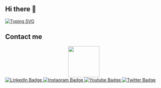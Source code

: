 ## Hi there 👋




[![Typing SVG](https://readme-typing-svg.demolab.com?font=Fira+Code&weight=600&pause=1000&width=435&lines=Heyyy+tech+community+...;I'm+Computer+Science+Student%2C;...+AI+%26+Data+Science+Enthusiast%2C+)](https://git.io/typing-svg)

## Contact me

<div id="header" align="center">
  <img src="https://media.giphy.com/media/M9gbBd9nbDrOTu1Mqx/giphy.gif" width="100"/>
</div>
<div id="badges">
  <a href="www.linkedin.com/in/chaker-yousfi66">
    <img src="https://img.shields.io/badge/LinkedIn-blue?style=for-the-badge&logo=linkedin&logoColor=white" alt="LinkedIn Badge"/>
  </a>
  <a href="https://www.instagram.com/" rel="nofollow">
<img src="https://img.shields.io/badge/Instagram-red?style=for-the-badge&logo=instagram&logoColor=white" alt="Instagram Badge"">
</a>
  <a href="your-youtube-URL">
    <img src="https://img.shields.io/badge/YouTube-red?style=for-the-badge&logo=youtube&logoColor=white" alt="Youtube Badge"/>
  </a>
  <a href="your-twitter-URL">
    <img src="https://img.shields.io/badge/Twitter-blue?style=for-the-badge&logo=twitter&logoColor=white" alt="Twitter Badge"/>
  </a>
</div>
